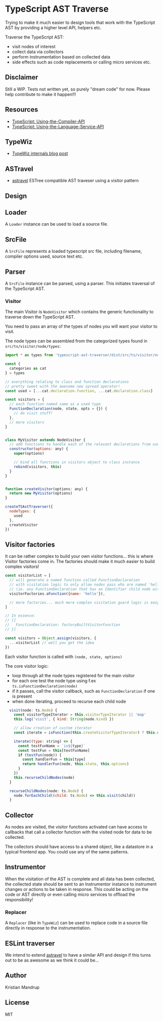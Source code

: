 # TypeScript AST Traverse

Trying to make it much easier to design tools that work with the TypeScript AST by providing a higher level API, helpers etc.

Traverse the TypeScript AST:

- visit nodes of interest
- collect data via collectors
- perform instrumentation based on collected data
- side effects such as code replacements or calling micro services etc.

## Disclaimer

Still a WIP. Tests not written yet, so purely "dream code" for now.
Please help contribute to make it happen!!!

## Resources

- [TypeScript: Using-the-Compiler-API](https://github.com/Microsoft/TypeScript/wiki/Using-the-Compiler-API)
- [TypeScript: Using-the-Language-Service-API](https://github.com/Microsoft/TypeScript/wiki/Using-the-Language-Service-API)

## TypeWiz

- [TypeWiz internals blog post](https://medium.com/@urish/diving-into-the-internals-of-typescript-how-i-built-typewiz-d273bbef3565)

## ASTravel

- [astravel](https://github.com/kristianmandrup/astravel) ESTree compatible AST traveser using a visitor pattern

## Design

## Loader

A `Loader` instance can be used to load a source file.

## SrcFile

A `SrcFile` represents a loaded typescript src file, including filename, compiler options used, source text etc.

## Parser

A `SrcFile` instance can be parsed, using a parser. This initiates traversal of the TypeScript AST.

### Visitor

The main Visitor is `NodeVisitor` which contains the generic functionality to traverse down the TypeScript AST.

You need to pass an array of the types of nodes you will want your visitor to visit.

The node types can be assembled from the categorized types found in `src/ts/visitor/node/types`:

```js
import * as types from 'typescript-ast-traverser/dist/src/ts/visitor/node/types'

const {
  categories as cat
} = types

// everything relating to class and function declarations
// pretty sweet with the awesome new spread operator!
const used = [...cat.declaration.function, ...cat.declaration.class]

const visitors = {
  // each function named same as a used type
  FunctionDeclaration(node, state, opts = {}) {
    // do visit stuff!
  },
  // more visitors
}


class MyVisitor extends NodeVisitor {
  // add functions to handle each of the relevant declarations from used list
  constructor(options: any) {
    super(options)

    // bind all functions in visitors object to class instance
    rebind(visitors, this)
  }
}


function createVisitor(options: any) {
  return new MyVisitor(options)
}

createTSAstTraverser({
  nodeTypes: {
    used
  },
  createVisitor
})
```

## Visitor factories

It can be rather complex to build your own visitor functions... this is where Visitor factories come in. The factories should make it much easier to build complex visitors!

```js
const visitorList = [
  // will generate a named function called FunctionDeclaration
  // with visitation logic to only allow nodes pass who are named 'hello'
  // (ie. any FunctionDeclaration that has an Identifier child node with name: 'hello')
  visitorFactories.aFunction({name: 'hello'}),

  // more factories... much more complex visitation guard logic is easy to build as well
]

// In essence:
// [{
//   FunctionDeclaration: factoryBuiltVisitorFunction
// }]

const visitors = Object.assign(visitors, {
  ...visitorList // well you get the idea
})
```

Each visitor function is called with `(node, state, options)`

The core visitor logic:

- loop through all the node types registered for the main visitor
- for each one test the node type using f.ex `ts.isFunctionDeclaration(node)`
- if it passes, call the visitor callback, such as `FunctionDeclaration` if one is present
- when done iterating, proceed to recurse each child node

```js
  visit(node: ts.Node) {
    const visitorTypeIterator = this.visitorTypeIterator || 'map'
    this.log('visit', { kind: String(node.kind) })

    // allow creation of custom iterator
    const iterate = isFunction(this.createVisitorTypeIterator) ? this.createVisitorTypeIterator(this.nodeTypes.used) : this.nodeTypes.used[visitorTypeIterator]

    iterate((type: string) => {
      const testFunName = `is${type}`
      const testFun = this[testFunName]
      if (testFun(node)) {
        const handlerFun = this[type]
        return handlerFun(node, this.state, this.options)
      }
    })
    this.recurseChildNodes(node)
  }

  recurseChildNodes(node: ts.Node) {
    node.forEachChild((child: ts.Node) => this.visit(child))
  }
```

## Collector

As nodes are visited, the visitor functions activated can have access to callbacks that call a collector function with the visited node for data to be collected.

The collectors should have access to a shared object, like a datastore in a typical frontend app. You could use any of the same patterns.

## Instrumentor

When the visitation of the AST is complete and all data has been collected, the collected state should be sent to an Instrumentor instance to instrument changes or actions to be taken in response. This could be acting on the code or AST directly or even calling micro services to offload the responsibility!

### Replacer

A `Replacer` (like in `TypeWiz`) can be used to replace code in a source file directly in response to the instrumentation.

## ESLint traverser

We intend to extend [astravel](https://github.com/kristianmandrup/astravel) to have a similar API and design if this turns out to be as awesome as we think it could be...

## Author

Kristian Mandrup

## License

MIT
